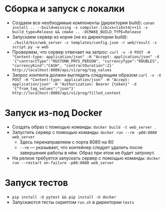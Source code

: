 # Сборка и запуск с локалки

* Создаем все необходимые компоненты (директория build): ```conan install .. --build=missing -s compiler.libcxx=libstdc++11 -s build_type=Release && cmake .. -DCMAKE_BUILD_TYPE=Release```
* Запускаем сервер из корня (не из директории build): ```./build/bin/web_server -c templates/config.json -r web/result -s script.py -w web```
* Проверяем, что сервер отвечает на запрос: ```curl -v -X POST -H "Content-type: application/json" -H "Accept: application/json" -d '{"contractType":"RUSTONN_PHYS_PERSON", "currencyType":"ROUBLES", "currencyKind":"CASH", "contractDuration":2}' http://localhost:8080/api/v1/prog/tag_values```
* Запрос контента должен выглядеть следующим образом ```curl -v -X POST -H "Content-type: application/json" -H "Accept: application/json" -H "Authorization: Bearer {token}" -d '{"from_tag_values":"json"}' http://localhost:8080/api/v1/prog/filled_content```

# Запуск из-под Docker

* Создать образ с помощью команды: ```docker build -t web_server .```
* Запустить сервер с помощью команды: ```docker run --rm -p80:8080 web_server```
    - Здесь перенаправляем с порта 8080 на 80
    - ```--rm``` — указывает, что контейнер следует удалить после завершения работы в нём. Образ при этом не будет затронут.
* На релизе требуется запускать сервер с помощью команды: ```docker run --restart on-failure -p80:8080 web_server```

# Запуск тестов

* ```pip install -U pytest && pip install -U docker```
* Запускаются тесты скриптом ```run.sh``` в директории ```tests```
